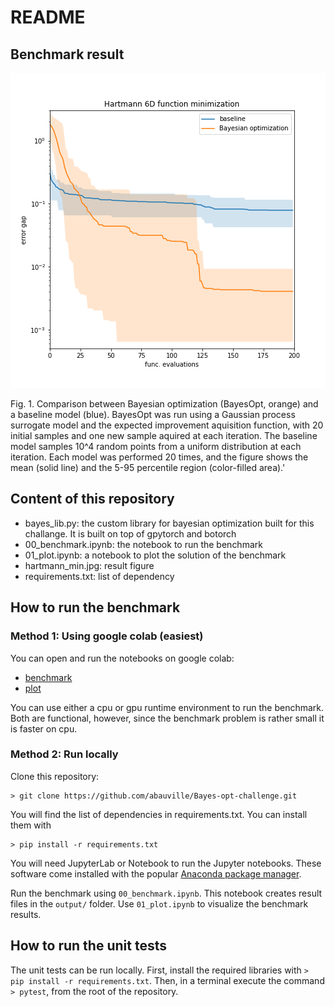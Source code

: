 # README

## Benchmark result
![stuff](hartmann_min.png)

<figcaption>Fig. 1. Comparison between Bayesian optimization (BayesOpt, orange) and a baseline model (blue). BayesOpt was run using a Gaussian process surrogate model and the expected improvement aquisition function, with 20 initial samples and one new sample aquired at each iteration. The baseline model samples 10^4 random points from a uniform distribution at each iteration. Each model was performed 20 times, and the figure shows the mean (solid line) and the 5-95 percentile region (color-filled area).'</figcaption>


## Content of this repository

- bayes_lib.py: the custom library for bayesian optimization built for this challange. It is built on top of gpytorch and botorch 
- 00_benchmark.ipynb: the notebook to run the benchmark
- 01_plot.ipynb: a notebook to plot the solution of the benchmark
- hartmann_min.jpg: result figure
- requirements.txt: list of dependency

## How to run the benchmark

### Method 1: Using google colab (easiest)

You can open and run the notebooks on google colab: 
- [benchmark](https://colab.research.google.com/github/abauville/Bayes-opt-challenge/blob/main/00_benchmark.ipynb)
- [plot](https://colab.research.google.com/github/abauville/Bayes-opt-challenge/blob/main/00_plot.ipynb)

You can use either a cpu or gpu runtime environment to run the benchmark. Both are functional, however, since the benchmark problem is rather small it is faster on cpu.

### Method 2: Run locally

Clone this repository:

```
> git clone https://github.com/abauville/Bayes-opt-challenge.git
```

You will find the list of dependencies in requirements.txt. You can install them with
```
> pip install -r requirements.txt
```

You will need JupyterLab or Notebook to run the Jupyter notebooks. These software come installed with the popular [Anaconda package manager](https://www.anaconda.com/).


Run the benchmark using `00_benchmark.ipynb`. This notebook creates result files in the `output/` folder. Use `01_plot.ipynb` to visualize the benchmark results.

## How to run the unit tests

The unit tests can be run locally. First, install the required libraries with `> pip install -r requirements.txt`. Then, in a terminal execute the command `> pytest`, from the root of the repository.
